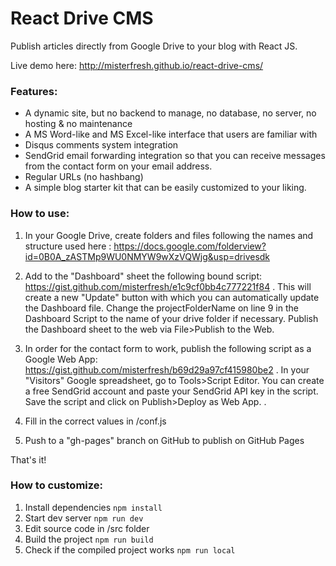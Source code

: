 # React Drive CMS
Publish articles directly from Google Drive to your blog with React JS.

Live demo here: 
http://misterfresh.github.io/react-drive-cms/

### Features:
- A dynamic site, but no backend to manage, no database, no server, no hosting & no maintenance
- A MS Word-like and MS Excel-like interface that users are familiar with
- Disqus comments system integration
- SendGrid email forwarding integration so that you can receive messages from the contact form on your email address.
- Regular URLs (no hashbang)
- A simple blog starter kit that can be easily customized to your liking.

### How to use:

1) In your Google Drive, create folders and files following the names and structure used here : 
https://docs.google.com/folderview?id=0B0A_zASTMp9WU0NMYW9wXzVQWjg&usp=drivesdk

2) Add to the "Dashboard" sheet the following bound script:
https://gist.github.com/misterfresh/e1c9cf0bb4c777221f84   . 
This will create a new "Update" button with which you can automatically update the Dashboard file. Change the projectFolderName on line 9 in the Dashboard Script to the name of your drive folder if necessary. Publish the Dashboard sheet to the web via File>Publish to the Web.

3) In order for the contact form to work, publish the following script as a Google Web App:
https://gist.github.com/misterfresh/b69d29a97cf415980be2  . In your "Visitors" Google spreadsheet, go to Tools>Script Editor. You can create a free SendGrid account and paste your SendGrid API key in the script. Save the script and click on Publish>Deploy as Web App. .

4) Fill in the correct values in /conf.js

5) Push to a "gh-pages" branch on GitHub to publish on GitHub Pages

That's it!

### How to customize:
1. Install dependencies ````npm install````
2. Start dev server ````npm run dev````
3. Edit source code in /src folder
4. Build the project ````npm run build````
5. Check if the compiled project works  ````npm run local````
